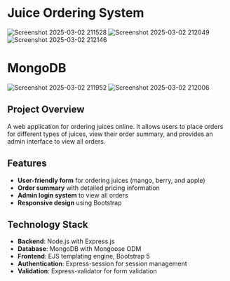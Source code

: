 # Juice Ordering System
![Screenshot 2025-03-02 211528](https://github.com/user-attachments/assets/771b1e7b-cfe7-4465-bd52-c834b5ea4e3e)
![Screenshot 2025-03-02 212049](https://github.com/user-attachments/assets/759c1730-1430-4365-b430-7142aa7f10a2)
![Screenshot 2025-03-02 212146](https://github.com/user-attachments/assets/3059ee59-5c89-48e9-a9b8-6a3fa9516846)

# MongoDB
![Screenshot 2025-03-02 211952](https://github.com/user-attachments/assets/94c079f9-373e-48d0-83e5-327814c9fa00)
![Screenshot 2025-03-02 212006](https://github.com/user-attachments/assets/377f73d1-9809-4f6b-bcc6-bd141919b71f)


## Project Overview
A web application for ordering juices online. It allows users to place orders for different types of juices, view their order summary, and provides an admin interface to view all orders.

## Features
- **User-friendly form** for ordering juices (mango, berry, and apple)
- **Order summary** with detailed pricing information
- **Admin login system** to view all orders
- **Responsive design** using Bootstrap

## Technology Stack
- **Backend**: Node.js with Express.js
- **Database**: MongoDB with Mongoose ODM
- **Frontend**: EJS templating engine, Bootstrap 5
- **Authentication**: Express-session for session management
- **Validation**: Express-validator for form validation
